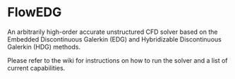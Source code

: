 # FlowEDG
An arbitrarily high-order accurate unstructured CFD solver based on the Embedded Discontinuous Galerkin (EDG) and Hybridizable Discontinuous Galerkin (HDG) methods.

Please refer to the wiki for instructions on how to run the solver and a list of current capabilities.
